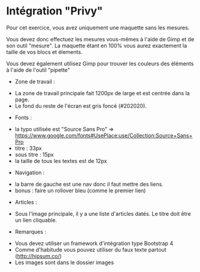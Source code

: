 # Intégration "Privy"

Pour cet exercice, vous avez uniquement une maquette sans les mesures.

Vous devez donc effectuez les mesures vous-mêmes à l'aide de Gimp et de son outil "mesure". La maquette étant en 100% vous aurez exactement la taille de vos blocs et élements.

Vous devez également utilisez Gimp pour trouver les couleurs des éléments à l'aide de l'outil "pipette"

* Zone de travail :
- La zone de travail principale fait 1200px de large et est centrée dans la page.
- Le fond du reste de l'écran est gris foncé (#202020).

* Fonts :
- la typo utilisée est "Source Sans Pro" => https://www.google.com/fonts#UsePlace:use/Collection:Source+Sans+Pro
- titre : 33px
- sous titre : 15px
- la taille de tous les textes est de 12px 

* Navigation :
- la barre de gauche est une nav donc il faut mettre des liens. 
- bonus : faire un rollover bleu (comme le premier lien)

* Articles :
- Sous l'image principale, il y a une liste d'articles datés. Le titre doit être un lien cliquable.

* Remarques :
- Vous devez utiliser un framework d'intégration type Bootstrap 4
- Comme d'habitude vous pouvez utiliser du faux texte partout (http://hipsum.co/)
- Les images sont dans le dossier images

